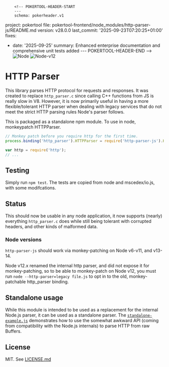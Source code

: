         <!-- POKERTOOL-HEADER-START
        ---
        schema: pokerheader.v1
project: pokertool
file: pokertool-frontend/node_modules/http-parser-js/README.md
version: v28.0.0
last_commit: '2025-09-23T07:20:25+01:00'
fixes:
- date: '2025-09-25'
  summary: Enhanced enterprise documentation and comprehensive unit tests added
        ---
        POKERTOOL-HEADER-END -->
![Node](https://github.com/creationix/http-parser-js/workflows/Node/badge.svg)
![Node-v12](https://github.com/creationix/http-parser-js/workflows/Node-v12/badge.svg)

# HTTP Parser

This library parses HTTP protocol for requests and responses.
It was created to replace `http_parser.c` since calling C++ functions from JS is really slow in V8.
However, it is now primarily useful in having a more flexible/tolerant HTTP parser when dealing with legacy services that do not meet the strict HTTP parsing rules Node's parser follows.

This is packaged as a standalone npm module.
To use in node, monkeypatch HTTPParser.

```js
// Monkey patch before you require http for the first time.
process.binding('http_parser').HTTPParser = require('http-parser-js').HTTPParser;

var http = require('http');
// ...
```

## Testing

Simply run `npm test`.
The tests are copied from node and mscedex/io.js, with some modifcations.

## Status

This should now be usable in any node application, it now supports (nearly) everything `http_parser.c` does while still being tolerant with corrupted headers, and other kinds of malformed data.

### Node versions

`http-parser-js` should work via monkey-patching on Node v6-v11, and v13-14.

Node v12.x renamed the internal http parser, and did not expose it for monkey-patching, so to be able to monkey-patch on Node v12, you must run `node --http-parser=legacy file.js` to opt in to the old, monkey-patchable http_parser binding.

## Standalone usage

While this module is intended to be used as a replacement for the internal Node.js parser, it can be used as a standalone parser. The [`standalone-example.js`](standalone-example.js) demonstrates how to use the somewhat awkward API (coming from compatibility with the Node.js internals) to parse HTTP from raw Buffers.

## License

MIT.
See [LICENSE.md](LICENSE.md)
